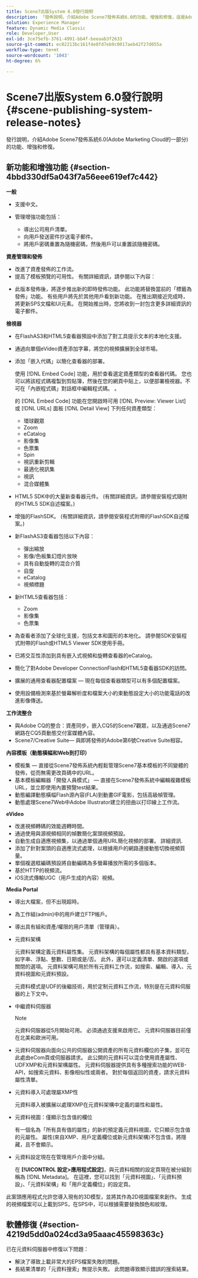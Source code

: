 ```yaml
---
title: Scene7出版System 6.0發行說明
description: 「發佈說明，介紹Adobe Scene7發佈系統6.0的功能、增強和修復，這是Adobe Marketing CloudAdobe Experience Manager解決方案的一部分。」
solution: Experience Manager
feature: Dynamic Media Classic
role: Developer,User
exl-id: 3ce75efb-3761-4991-bb4f-beeaab3f2633
source-git-commit: ec02213bc161f4e8fd7eb9c0017aeb42f27d055a
workflow-type: tm+mt
source-wordcount: '1043'
ht-degree: 6%

---
```


# Scene7出版System 6.0發行說明{#scene-publishing-system-release-notes}

發行說明，介紹Adobe Scene7發佈系統6.0(Adobe Marketing Cloud的一部分)的功能、增強和修復。

## 新功能和增強功能 {#section-4bbd330df5a043f7a56eee619ef7c442}

**一般**

* 支援中文。
* 管理增強功能包括：

   * 導出公司用戶清單。
   * 向用戶發送密件抄送電子郵件。
   * 將用戶密碼重置為隨機密碼，然後用戶可以重置該隨機密碼。

<!--       [More information](http://help.adobe.com/en_US/scene7/using/WS662101DF-D697-47a7-A7D8-B52FD8E94438.html). -->

**資產管理和發佈**

* 改進了資產發佈的工作流。 <!-- [More information](http://help.adobe.com/en_US/scene7/using/WS3673AD39-098B-4f08-8A24-CA51261B7366.html). -->
* 提高了模板預覽的可用性。 有關詳細資訊，請參閱以下內容：

<!--   [Configuring default viewers](http://help.adobe.com/en_US/scene7/using/WS98ca2e6790647c06-76b2d0e0135685cd4a8-8000.html)

  [Previewing an asset based on viewer platform type](http://help.adobe.com/en_US/scene7/using/WS98ca2e6790647c06-2ce305113564963202-7fff.html)

  [Previewing an image asset based on its image preset](http://help.adobe.com/en_US/scene7/using/WS98ca2e6790647c06-2ce305113564963202-7ffe.html) -->

* 此版本發佈後，將逐步推出新的即時發佈功能。 此功能將替換當前的「標籤為發佈」功能。 有些用戶將先於其他用戶看到新功能。 在推出期接近完成時，將更新SPS文檔和UI元素。 在開始推出時，您將收到一封包含更多詳細資訊的電子郵件。

**檢視器**

* 在FlashAS3和HTML5查看器預設中添加了對工具提示文本的本地化支援。
* 通過向單個eVideo資產添加字幕，將您的視頻擴展到全球市場。
* 添加「嵌入代碼」以簡化查看器的部署。

   使用 [!DNL Embed Code] 功能，用於查看選定資產類型的查看器代碼。 您也可以將該程式碼複製到剪貼簿，然後在您的網頁中貼上，以便部署檢視器。不可在「內嵌程式碼」對話框中編輯程式碼。 。

   的 [!DNL Embed Code] 功能在您開啟時可用 [!DNL Preview: Viewer List] 或 [!DNL URLs] 面板 [!DNL Detail View] 下列任何資產類型：

   * 環球觀眾
   * Zoom
   * eCatalog
   * 影像集
   * 色票集
   * Spin
   * 視訊重新剪輯
   * 最適化視訊集
   * 視訊
   * 混合媒體集

<!--   [More information](http://help.adobe.com/en_US/scene7/using/WS98ca2e6790647c06-2ce305113564963202-7fff.html) -->

* HTML5 SDK中的大量新查看器元件。 (有關詳細資訊，請參閱安裝程式隨附的HTML5 SDK自述檔案。)
* 增強的FlashSDK。 (有關詳細資訊，請參閱安裝程式附帶的FlashSDK自述檔案。)
* 新FlashAS3查看器包括以下內容：

   * 彈出縮放
   * 影像/色板集幻燈片放映
   * 具有自動旋轉的混合介質
   * 自旋
   * eCatalog
   * 視頻標題

* 新HTML5查看器包括：

   * Zoom
   * 影像集
   * 色票集

* 為查看者添加了全球化支援，包括文本和圖形的本地化。 請參閱SDK安裝程式附帶的Flash或HTML5 Viewer SDK使用手冊。
* 已將交互性添加到具有嵌入式視頻和旋轉查看器的eCatalog。
* 簡化了對Adobe Developer ConnectionFlash和HTML5查看器SDK的訪問。 <!-- [More information](http://help.adobe.com/en_US/scene7/using/WSd4272150f67705c11b002eec12fcba4dee6-8000.html). -->
* 擴展的通用查看器配置檔案 — 現在每個查看器類型可以有多個配置檔案。 <!-- [More information](http://help.adobe.com/en_US/scene7/using/WS1c46793299cf21d73076df86131b02b67e8-8000.html). -->
* 使用設備檢測來基於螢幕解析度和檔案大小約束動態設定大小的功能電話的改進影像傳送。 <!-- [More information](http://help.adobe.com/en_US/scene7/using/WS1c46793299cf21d7-6ad692c9131d90d137a-8000.html). -->

**工作流整合**

* 與Adobe CQ的整合：資產同步，嵌入CQ5的Scene7觀眾，以及通過Scene7網路在CQ5頁動態交付富媒體內容。
* Scene7/Creative Suite— 與即將發佈的Adobe第6號Creative Suite相容。

<!-- Search&Promote is end of life as of September 1, 2022 * New integrated workflow with Adobe Search&Promote: Easily add Scene7 marketing banners that are dynamically assembled based on Search&Promote campaign rules to search and navigation pages.

  See "About Banners" in Adobe Search&Promote documentation.  -->

**內容模板（動態橫幅和Web到打印）**

* 模板集 — 直接從Scene7發佈系統內輕鬆管理Scene7基本模板的不同變體的發佈，從而無需更改頁碼中的URL。 <!-- [More information](http://help.adobe.com/en_US/scene7/using/WSd968ca97bf00cf72-5eede3a113268dc80f5-8000.html).  -->
* 基本模板編輯器「開發人員模式」 — 直接在Scene7發佈系統中編輯複雜模板URL，並立即使用內置預覽test結果。
* 動態編譯動態橫幅Flash源內容(FLA)到動畫GIF電影，包括高級幀管理。 <!-- [More information](http://help.adobe.com/en_US/scene7/using/WSd968ca97bf00cf72-5eedd3a113268dc80f4-8000.html).  -->
* 動態處理Scene7Web中Adobe Illustrator建立的扭曲以打印線上工作流。 <!-- [More information](http://help.adobe.com/en_US/scene7/using/WSef8d5860223939e2-d19776312a7267a200-8000.html#WSd968ca97bf00cf72-5eedd3a113268dc80f5-8000). -->

**eVideo**

* 改進視頻轉碼的效能週轉時間。
* 通過使用與源視頻相同的幀數簡化案頭視頻預設。 <!-- [More information](http://help.adobe.com/en_US/scene7/using/WSE86ACF2B-BD50-4c48-A1D7-9CD4405B62D0.html#WS1c46793299cf21d7-39fae9c1131ba8968f7-7fff).  -->
* 自動生成自適應視頻集，以通過單個通用URL簡化視頻的部署。 詳細資訊. <!-- [More information](http://help.adobe.com/en_US/scene7/using/WS1c46793299cf21d7-6ad692c9131d90d137a-8000.html).  -->
* 添加了針對案頭的自適應流式處理，以根據用戶的網路連接動態切換視頻質量。 <!-- [More information](http://help.adobe.com/en_US/scene7/using/WS1c46793299cf21d7-6ad692c9131d90d137a-8000.html).  -->
* 單個複選框編碼預設將自動編碼為多螢幕播放所需的多個版本。 <!-- [More information](http://help.adobe.com/en_US/scene7/using/WS1c46793299cf21d7-5abae30d131ddfed85f-8000.html).  -->
* 基於HTTP的視頻流。 <!-- [More information](http://help.adobe.com/en_US/scene7/using/WS98ca2e6790647c0632156edd1369e58559f-8000.html).  -->
* iOS流式傳輸UGC（用戶生成的內容）視頻。 <!-- [More information](http://help.adobe.com/en_US/scene7/using/WSe8b0455615e2dc47-2df907a712f31201b35-8000.html). -->

**Media Portal**

* 導出大檔案，但不出現超時。
* 為工作組(admin)中的用戶建立FTP帳戶。
* 導出具有組和資產/權限的用戶清單（管理員）。

* 元資料架構

   元資料架構定義元資料屬性集。 元資料架構的每個屬性都具有基本資料類型，如字串、浮點、整數、日期或是/否。 此外，還可以定義清單、開啟的選項或關閉的選項。 元資料架構可用於所有元資料工作流，如搜索、編輯、導入、元資料視圖和元資料預設。 <!-- [More information](http://help.adobe.com/en_US/scene7/using/WS259993e42159a215-1c6a66df1265272619e-7fec.html#WSd968ca97bf03cf72-5e3dd3a113268dc80f5-8000). -->

   元資料模式是UDF的後繼技術，用於定制元資料工作流，特別是在元資料伺服器的上下文中。

* 中繼資料伺服器

   >[!NOTE]
   >
   >元資料伺服器從5月開始可用。 必須通過支援來啟用它。 元資料伺服器目前僅在北美和歐洲可用。

* 元資料伺服器向面向公共的伺服器公開資產的所有元資料欄位的子集，並可在此處由eCom頁或伺服器請求。 此公開的元資料可以混合使用資產屬性、UDFXMP和元資料架構屬性。 元資料伺服器提供具有多種搜索功能的WEB-API，如搜索元資料、影像相似性或兩者。 對於每個返回的資產，請求元資料屬性清單。
* 元資料導入可處理屬XMP性

   元資料導入被擴展以處理XMP在元資料架構中定義的屬性和屬性。
* 元資料視圖：僅顯示包含值的欄位

   有一個名為「所有具有值的屬性」的新的預定義元資料視圖，它只顯示包含值的元屬性。 屬性(來自XMP、用戶定義欄位或新元資料架構)不包含值，將隱藏，且不會顯示。
* 元資料設定現在在管理用戶介面中分組。

   在 **[!UICONTROL 設定>應用程式設定]**，與元資料相關的設定頁現在被分組到稱為 [!DNL Metadata]。 在這裡，您可以找到「元資料視圖」、「元資料預設」、「元資料架構」和「用戶定義欄位」的設定頁。

此案頭應用程式允許您導入現有的3D模型，並將其作為2D視圖檔案來創作。 生成的視頻檔案可以上載到SPS，在SPS中，可以根據需要替換顏色和紋理。

## 軟體修復 {#section-4219d5dd0a024cd3a95aaac45598363c}

已在元資料伺服器中修復以下問題：

* 解決了導致上載非常大的EPS檔案失敗的問題。
* 長結果清單的「元資料搜索」無提示失敗。 此問題導致顯示錯誤的搜索結果。

